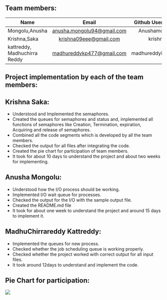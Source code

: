 Team members:
------------

| Name                           | Email                      | Github Username  |
| ------------------------------ |:---------------:           | ----------------:|
|  Mongolu,Anusha                | anusha.mongolu94@gmail.com | Anushamongolu    |
|  Krishna,Saka                  | krishna09eee@gmail.com     | krishnasaka      |
|  kattreddy, Madhuchirra Reddy  | madhureddykp477@gmail.com  | madhureddykp477  |



Project implementation by each of the team members:
---------------------------------------------------

Krishna Saka:
------------

- Understood and Implemented the semaphores.
- Created the queues for semaphores and status and, implemented all functions of semaphores like Creation, Termination, expiration,     Acquiring and release of semaphores.
- Combined all the code segments which is developed by all the team members.
- Checked the output for all files after integrating the code.
- Created the pie chart for participation of team members.
- It took for about 10 days to understand the project and about two weeks for implementing.

Anusha Mongolu:
---------------

-	Understood how the I/O process should be working.
-	Implemented I/O wait queue for processes.
-	Checked the output for the I/O with the sample output file.
-	Created the README.md file
-	It took for about one week to understand the project and around 15 days to implement it.

MadhuChirrareddy Kattreddy:
---------------------------


-	Implemented the queues for new process.
-	Checked whether the job scheduling queue is working properly.
-	Checked whether the project worked with correct output for all input files.
-	It took around 12days to understand and implement the code.


Pie Chart for participation:
---------------------------

![](https://github.com/Anushamongolu/5143-201-OpSys-mongolu/blob/master/assignments/Cpu_Scheduling/krishna%201.jpg)
